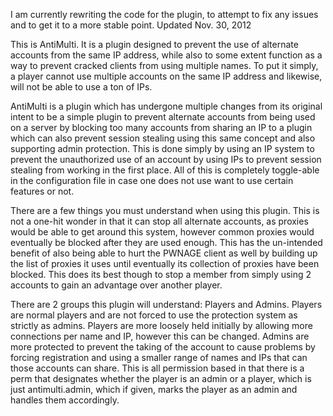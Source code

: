 I am currently rewriting the code for the plugin, to attempt to fix any issues and to get it to a more stable point.
Updated Nov. 30, 2012


This is AntiMulti. It is a plugin designed to prevent the use of alternate accounts from the same IP address, while also to some extent function as a way to prevent cracked clients from using multiple names. To put it simply, a player cannot use multiple accounts on the same IP address and likewise, will not be able to use a ton of IPs.

AntiMulti is a plugin which has undergone multiple changes from its original intent to be a simple plugin to prevent alternate accounts from being used on a server by blocking too many accounts from sharing an IP to a plugin which can also prevent session stealing using this same concept and also supporting admin protection. This is done simply by using an IP system to prevent the unauthorized use of an account by using IPs to prevent session stealing from working in the first place. All of this is completely toggle-able in the configuration file in case one does not use want to use certain features or not.

There are a few things you must understand when using this plugin. This is not a one-hit wonder in that it can stop all alternate accounts, as proxies would be able to get around this system, however common proxies would eventually be blocked after they are used enough. This has the un-intended benefit of also being able to hurt the PWNAGE client as well by building up the list of proxies it uses until eventually its collection of proxies have been blocked. This does its best though to stop a member from simply using 2 accounts to gain an advantage over another player.

There are 2 groups this plugin will understand: Players and Admins. Players are normal players and are not forced to use the protection system as strictly as admins. Players are more loosely held initially by allowing more connections per name and IP, however this can be changed. Admins are more protected to prevent the taking of the account to cause problems by forcing registration and using a smaller range of names and IPs that can those accounts can share. This is all permission based in that there is a perm that designates whether the player is an admin or a player, which is just antimulti.admin, which if given, marks the player as an admin and handles them accordingly.